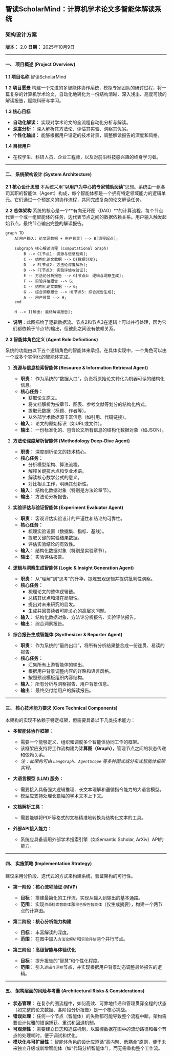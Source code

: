 ## **智读ScholarMind：计算机学术论文多智能体解读系统**

### **架构设计方案**

**版本：** 2.0
**日期：** 2025年10月9日

-----

#### **一、 项目概述 (Project Overview)**

**1.1 项目名称**
智读ScholarMind

**1.2 项目愿景**
构建一个先进的多智能体协作系统，模拟专家团队的研讨过程，将一篇复杂的计算机学术论文，自动化地转化为一份结构清晰、深入浅出、高度可读的解读报告，赋能科研与学习。

**1.3 核心目标**

  * **自动化解读：** 实现对学术论文的全流程自动化分析与解读。
  * **深度分析：** 深入解析其方法论、评估其实验、洞察其优劣。
  * **个性化输出：** 能够根据用户设定的技术背景，调整解读报告的深度和风格。

**1.4 目标用户**

  * 在校学生、科研人员、企业工程师，以及对前沿科技感兴趣的终身学习者。

-----

#### **二、 系统架构设计 (System Architecture)**

**2.1 核心设计思想**
本系统采用“**以用户为中心的专家辅助阅读**”思想。系统由一组各司其职的智能体（Agent）构成，每个智能体都是一个拥有特定领域能力的逻辑单元。它们通过一个预定义的协作流程，共同完成复杂的论文解读任务。

**2.2 总体架构**
系统的核心是一个\*\*有向无环图（DAG）\*\*的计算流程。每个节点代表一个或一组智能体的任务，边代表节点之间的数据依赖关系。用户输入触发起始节点，最终节点输出完整的解读报告。

```mermaid
graph TD
    A[用户输入: 论文源数据 + 用户背景] --> B[流程起点];
    
    subgraph 核心解读流程 (Computational Graph)
        B --> C[节点1: 资源与信息检索];
        C -- 结构化论文数据 --> D{数据分发};
        D --> E[节点2: 方法论深度解析];
        D --> F[节点3: 实验评估与验证];
        E -- 方法论分析报告 --> G[节点4: 逻辑与洞察生成];
        F -- 实验评估报告 --> G;
        C -- 结构化论文数据 --> G;
        G -- 综合洞察报告 --> H[节点5: 综合报告生成];
        A -- 用户背景 --> H;
    end

    H --> I[输出: 最终解读报告];

```

  * **说明**：此图描绘了逻辑数据流。节点2和节点3在逻辑上可以并行处理，因为它们都依赖于节点1的输出，但彼此之间没有依赖关系。

**2.3 智能体角色定义 (Agent Role Definitions)**

系统的功能由以下五个逻辑角色的智能体来承担。在具体实现中，一个角色可以由一个或多个实例化的智能体完成。

1.  **资源与信息检索智能体 (Resource & Information Retrieval Agent)**

      * **职责：** 作为系统的“数据入口”，负责将原始论文转化为机器可读的结构化信息。
      * **核心任务：**
          * 获取论文原文。
          * 将文档解析为按章节、图表、参考文献等划分的结构化格式。
          * 提取元数据（标题、作者等）。
          * 从外部学术数据源丰富信息（如引用、代码链接）。
      * **输入：** 论文的原始标识（如URL或文件）。
      * **输出：** 一份标准化的、包含论文所有信息的结构化数据对象（如JSON）。

2.  **方法论深度解析智能体 (Methodology Deep-Dive Agent)**

      * **职责：** 深度剖析论文的技术核心。
      * **核心任务：**
          * 分析模型架构、算法流程。
          * 解释关键技术点和专业术语。
          * 解读核心数学公式的意义。
          * 对比相关工作，明确其创新性。
      * **输入：** 结构化数据对象（特别是方法论章节）。
      * **输出：** 方法论分析报告。

3.  **实验评估与验证智能体 (Experiment Evaluator Agent)**

      * **职责：** 客观评估实验设计的严谨性和结论的可靠性。
      * **核心任务：**
          * 梳理实验设置（数据集、指标、基线）。
          * 提取关键的实验结果数据。
          * 评估实验结论的有效性。
      * **输入：** 结构化数据对象（特别是实验章节）。
      * **输出：** 实验评估报告。

4.  **逻辑与洞察生成智能体 (Logic & Insight Generation Agent)**

      * **职责：** 从“理解”到“思考”的升华，提炼宏观逻辑并提供批判性洞察。
      * **核心任务：**
          * 梳理论文的整体逻辑链。
          * 总结其优点和潜在局限性。
          * 提出对未来研究的启发。
          * 生成并回答读者可能关心的高层次问题。
      * **输入：** 结构化数据对象、方法论分析报告、实验评估报告。
      * **输出：** 综合洞察报告。

5.  **综合报告生成智能体 (Synthesizer & Reporter Agent)**

      * **职责：** 作为系统的“最终出口”，将所有分析结果整合成一份连贯、易读的报告。
      * **核心任务：**
          * 汇集所有上游智能体的输出。
          * 根据用户背景调整内容的详略和语言风格。
          * 按照预设模板组织内容结构。
      * **输入：** 所有分析与洞察报告、用户背景信息。
      * **输出：** 最终交付给用户的解读报告。

-----

#### **三、 核心技术能力要求 (Core Technical Components)**

本架构的实现不依赖于特定框架，但需要具备以下几类技术能力：

  * **多智能体协作框架：**

      * 需要一个能够定义、组织和调度多个智能体协同工作的框架。
      * 该框架应支持将工作流构建为**计算图（Graph）**，管理节点之间的状态传递和依赖关系。
      * *注：此架构可由 `LangGraph`、`AgentScope` 等多种图式或分布式智能体框架实现。*

  * **大语言模型 (LLM) 服务：**

      * 需要接入具备强大逻辑推理、长文本理解和遵循指令能力的大语言模型。
      * 模型应支持处理长篇幅的学术文本上下文。

  * **文档解析工具：**

      * 需要能够将PDF等格式的文档精准地转换为结构化文本的工具。

  * **外部API接入能力：**

      * 系统应具备调用外部学术搜索引擎（如Semantic Scholar, ArXiv）API的能力。

-----

#### **四、 实施策略 (Implementation Strategy)**

建议采用分阶段、迭代式的方式来构建系统，验证架构的可行性。

  * **第一阶段：核心流程验证 (MVP)**

      * **目标：** 搭建最简化的工作流，实现从输入到输出的基本通路。
      * **范围：** 实现`资源检索智能体`和`综合报告智能体`（仅生成摘要），构建一个两节点的计算图。

  * **第二阶段：核心分析能力构建**

      * **目标：** 丰富解读的深度。
      * **范围：** 在图中加入`方法论解析`和`实验评估`两个并行节点。

  * **第三阶段：高级智能与体验优化**

      * **目标：** 提升报告的“智慧”和个性化程度。
      * **范围：** 引入`逻辑与洞察`节点，并实现根据用户背景动态调整最终报告的逻辑。

-----

#### **五、 架构层面的风险与考量 (Architectural Risks & Considerations)**

  * **状态管理：** 在复杂的图流程中，如何高效、可靠地传递和管理贯穿全程的状态（如完整的论文数据、各阶段分析报告）是一个核心挑战。
  * **错误处理：** 任何一个节点（智能体）的失败都可能导致整个流程中断。架构需要设计优雅的错误捕获、重试和回退机制。
  * **可观测性：** 需要建立日志和追踪机制，以监控数据在图中的流动路径和每个节点的处理耗时，便于调试和优化。
  * **模块化与可扩展性：** 智能体角色的设计应遵循“高内聚、低耦合”原则，便于未来独立升级或新增智能体（如“代码分析智能体”），而无需重构整个工作流。
